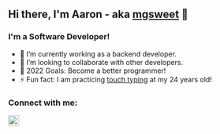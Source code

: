 ## Hi there, I'm Aaron - aka [mgsweet](https://mgsweet.com/) 👋

### I'm a Software Developer!

- 🌱 I’m currently working as a backend developer.
- 👯 I’m looking to collaborate with other developers.
- 🥅 2022 Goals: Become a better programmer!
- ⚡ Fun fact: I am practicing [touch typing](https://www.keybr.com/profile/752nolk) at my 24 years old!

### Connect with me:

[<img align="left" alt="codeSTACKr | LinkedIn" width="22px" src="https://cdn.jsdelivr.net/npm/simple-icons@v3/icons/linkedin.svg" />][linkedin]
<br />

[linkedin]: https://www.linkedin.com/in/mgsweet/
